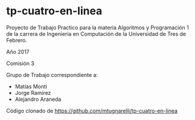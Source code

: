 # tp-cuatro-en-linea
Proyecto de Trabajo Practico para la materia Algoritmos y Programación 1 de la carrera de Ingeniería en Computación de la Universidad de Tres de Febrero.

Año 2017

Comisión 3 

Grupo de Trabajo correspondiente a:
- Matías Monti
- Jorge Ramirez
- Alejandro Araneda

Código clonado de https://github.com/mtugnarelli/tp-cuatro-en-linea
